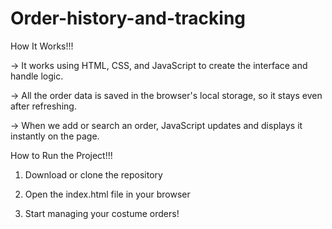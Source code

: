 # Order-history-and-tracking  
How It Works!!!

-> It works using HTML, CSS, and JavaScript to create the interface and handle logic.

-> All the order data is saved in the browser's local storage, so it stays even after refreshing.

-> When we add or search an order, JavaScript updates and displays it instantly on the page.




How to Run the Project!!!

1. Download or clone the repository

2. Open the index.html file in your browser

3. Start managing your costume orders!
